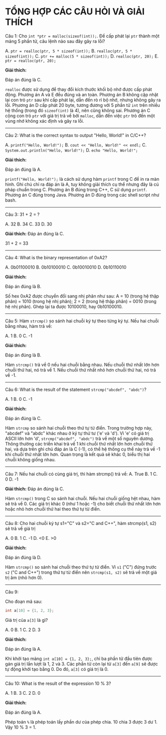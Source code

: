 # TỔNG HỢP CÁC CÂU HỎI VÀ GIẢI THÍCH

Câu 1:
Cho `int *ptr = malloc(sizeof(int));`. Để cấp phát lại `ptr` thành một mảng 5 phần tử, câu lệnh nào sau đây gây ra lỗi?

A. `ptr = realloc(ptr, 5 * sizeof(int));`
B. `realloc(ptr, 5 * sizeof(int));`
C. `ptr += malloc(5 * sizeof(int));`
D. `realloc(ptr, 20);`
E. `ptr = realloc(ptr, 20);`


**Giải thích:**

Đáp án đúng là C.

`realloc` được sử dụng để thay đổi kích thước khối bộ nhớ được cấp phát động. Phương án A và E đều đúng và an toàn. Phương án B không cập nhật lại con trỏ `ptr` sau khi cấp phát lại, dẫn đến rò rỉ bộ nhớ, nhưng không gây ra lỗi. Phương án D cấp phát 20 byte, tương đương với 5 phần tử `int` trên nhiều hệ thống (trong đó `sizeof(int)` là 4), nên cũng không sai. Phương án C cộng con trỏ `ptr` với giá trị trả về bởi `malloc`, dẫn đến việc `ptr` trỏ đến một vùng nhớ không xác định và gây ra lỗi.

---

Câu 2: What is the correct syntax to output "Hello, World!" in C/C++?

A. `printf("Hello, World!");`
B. `cout << "Hello, World!" << endl;`
C. `System.out.println("Hello, World!");`
D. `echo "Hello, World!";`


**Giải thích:**

Đáp án đúng là A.

`printf("Hello, World!");` là cách sử dụng hàm `printf` trong C để in ra màn hình. Ghi chú chỉ ra đáp án là A, tuy không giải thích cụ thể nhưng đây là cú pháp chuẩn trong C. Phương án B đúng trong C++, C sử dụng `printf`. Phương án C đúng trong Java. Phương án D đúng trong các shell script như bash.

---

Câu 3: 31 + 2 = ?

A. 32
B. 34
C. 33
D. 30

**Giải thích:**
Đáp án đúng là C.

31 + 2 = 33

---

Câu 4: What is the binary representation of 0xA2?

A. 0b01100010
B. 0b10100010
C. 0b10010010
D. 0b10110010

**Giải thích:**

Đáp án đúng là B.

Số hex 0xA2 được chuyển đổi sang nhị phân như sau: A = 10 (trong hệ thập phân) = 1010 (trong hệ nhị phân); 2 = 2 (trong hệ thập phân) = 0010 (trong hệ nhị phân).  Ghép lại ta được 10100010, hay 0b10100010.

---

Câu 5: Hàm `strcmp()` so sánh hai chuỗi ký tự theo từng ký tự. Nếu hai chuỗi bằng nhau, hàm trả về:

A. 1
B. 0
C. -1


**Giải thích:**

Đáp án đúng là B.

Hàm `strcmp()` trả về 0 nếu hai chuỗi bằng nhau.  Nếu chuỗi thứ nhất lớn hơn chuỗi thứ hai, nó trả về 1. Nếu chuỗi thứ nhất nhỏ hơn chuỗi thứ hai, nó trả về -1.

---

Câu 6: What is the result of the statement `strcmp("abcdef", "abdc")`?

A. 1
B. 0
C. -1


**Giải thích:**

Đáp án đúng là C.

Hàm `strcmp` so sánh hai chuỗi theo thứ tự từ điển.  Trong trường hợp này, "abcdef" và "abdc" khác nhau ở ký tự thứ tư ('e' và 'd'). Vì 'e' có giá trị ASCII lớn hơn 'd', `strcmp("abcdef", "abdc")` trả về một số nguyên dương. Thông thường các triển khai trả về 1 khi chuỗi thứ nhất lớn hơn chuỗi thứ hai, và dựa trên ghi chú đáp án là C (-1), có thể hệ thống cụ thể này trả về -1 khi chuỗi thứ nhất lớn hơn.  Quan trọng là kết quả sẽ khác 0, biểu thị hai chuỗi không giống nhau.

---

Câu 7: Nếu hai chuỗi có cùng giá trị, thì hàm strcmp() trả về:
A. True
B. 1
C. 0
D. -1

**Giải thích:**
Đáp án đúng là C.

Hàm `strcmp()` trong C so sánh hai chuỗi. Nếu hai chuỗi giống hệt nhau, hàm sẽ trả về 0.  Các giá trị khác 0 (như 1 hoặc -1) cho biết chuỗi thứ nhất lớn hơn hoặc nhỏ hơn chuỗi thứ hai theo thứ tự từ điển.

---

Câu 8: Cho hai chuỗi ký tự s1="C" và s2="C and C++", hàm strcmp(s1, s2) sẽ trả về giá trị

A. 0
B. 1
C. -1
D. <0
E. >0


**Giải thích:**

Đáp án đúng là D.

Hàm `strcmp()` so sánh hai chuỗi theo thứ tự từ điển.  Vì `s1` ("C") đứng trước `s2` ("C and C++") trong thứ tự từ điển nên `strcmp(s1, s2)` sẽ trả về một giá trị âm (nhỏ hơn 0).

---

Câu 9:

Cho đoạn mã sau:

```c
int a[10] = {1, 2, 3};
```

Giá trị của `a[3]` là gì?

A. 0
B. 1
C. 2
D. 3


**Giải thích:**

Đáp án đúng là A.

Khi khởi tạo mảng `int a[10] = {1, 2, 3};`, chỉ ba phần tử đầu tiên được gán giá trị lần lượt là 1, 2 và 3. Các phần tử còn lại từ `a[3]` đến `a[9]` sẽ được tự động khởi tạo bằng 0. Do đó, `a[3]` có giá trị là 0.

---

Câu 10: What is the result of the expression 10 % 3?

A. 1
B. 3
C. 2
D. 0


**Giải thích:**

Đáp án đúng là A.

Phép toán `%` là phép toán lấy phần dư của phép chia.  10 chia 3 được 3 dư 1. Vậy 10 % 3 = 1.